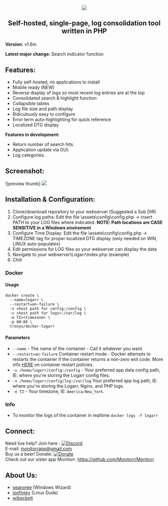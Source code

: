 
<p align="center"><img src="https://i.imgur.com/ckVKs0n.png">

 ## <p align="center"> Self-hosted, single-page, log consolidation tool written in PHP
</p>

<b> Version:</b> v1.6m

<b> Latest major change: </b>  Search indicator function

## Features:

 - Fully self-hosted, no applications to install
 - Mobile ready (NEW)
 - Reverse display of logs so most recent log entries are at the top
 - Consolidated search & highlight function
 - Collapsible tables
 - Log file size and path display
 - Ridiculously easy to configure
 - Error term auto-highlighting for quick reference
 - Localized DTG display

 <b> Features in development: </b>
- Return number of search hits.
- Application update via GUI.
- Log categories.


## Screenshot:

![preview thumb] <img src="https://i.imgur.com/WzcyO1m.png">



## Installation & Configuration:
1) Clone/download repository to your webserver (Suggested a Sub DIR)
2) Configure log paths:  Edit the file \assets\config\config.php -> insert PATH to your LOG files where indicated.  **NOTE:  Path locations are CASE SENSITIVE in a Windows enviroment**
3) Configure Time Display: Edit the file \assets\config\config.php -> TIMEZONE tag for proper localized DTG display (only needed on WIN, LINUX auto-populates)
4) Edit permissions for LOG files so your webserver can display the data
5) Navigate to your webserver\Logarr\index.php (example)
6) Chill

### Docker
#### Usage
```
docker create \
  --name=logarr \
  --restart=on-failure \
  -v <host path for config:/config \
  -v <host path for logs>:/var/log \
  -e TZ=<timezone> \
  -p 80:80 \
  tronyx/docker-logarr
```

#### Parameters
* `--name` - The name of the container - Call it whatever you want.
* `--restart=on-failure` Container restart mode - Docker attempts to restarts the container if the container returns a non-zero exit code. More info [HERE](https://docs.docker.com/engine/admin/start-containers-automatically/ "HERE") on container restart policies.
* `-v /home/logarr/config:/config` - Your preferred app data config path, IE: where you're storing the Logarr config files.
* `-v /home/logarr/config/log:/var/log` Your preferred app log path, IE: where you're storing the Logarr, Nginx, and PHP logs.
* `-e TZ` - Your timezone, IE: `America/New_York`.

### Info
* To monitor the logs of the container in realtime `docker logs -f logarr`

## Connect:
Need live help?  Join here :   [![Discord](https://img.shields.io/discord/102860784329052160.svg)](https://discord.gg/YKbRXtt)
<br>
E-mail: monitorrapp@gmail.com
<br>
Buy us a beer! Donate:        [![Donate](https://img.shields.io/badge/Donate-PayPal-green.svg)](https://paypal.me/monitorrapp)
<br>
Check out our sister app Monitorr:  https://github.com/Monitorr/Monitorr

## About Us:
- [seanvree](https://github.com/seanvree) (Windows Wizard)
- [jonfinley](https://github.com/jonfinley) (Linux Dude)
- [wjbeckett](https://github.com/wjbeckett)
